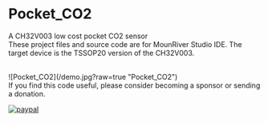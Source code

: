 # Pocket_CO2
A CH32V003 low cost pocket CO2 sensor<br>
These project files and source code are for MounRiver Studio IDE. The target device is the TSSOP20 version of the CH32V003.

<br>
![Pocket_CO2](/demo.jpg?raw=true "Pocket_CO2")
<br>
If you find this code useful, please consider becoming a sponsor or sending a donation.

[![paypal](https://www.paypalobjects.com/en_US/i/btn/btn_donateCC_LG.gif)](https://www.paypal.com/cgi-bin/webscr?cmd=_s-xclick&hosted_button_id=SR4F44J2UR8S4)



